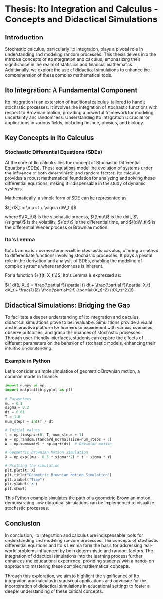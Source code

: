 # Thesis: Ito Integration and Calculus - Concepts and Didactical Simulations

## Introduction

Stochastic calculus, particularly Ito integration, plays a pivotal role in understanding and modeling random processes. This thesis delves into the intricate concepts of Ito integration and calculus, emphasizing their significance in the realm of statistics and financial mathematics. Additionally, we explore the use of didactical simulations to enhance the comprehension of these complex mathematical tools.

## Ito Integration: A Fundamental Component

Ito integration is an extension of traditional calculus, tailored to handle stochastic processes. It involves the integration of stochastic functions with respect to Brownian motion, providing a powerful framework for modeling uncertainty and randomness. Understanding Ito integration is crucial for applications in various fields, including finance, physics, and biology.

## Key Concepts in Ito Calculus

### Stochastic Differential Equations (SDEs)

At the core of Ito calculus lies the concept of Stochastic Differential Equations (SDEs). These equations model the evolution of systems under the influence of both deterministic and random factors. Ito calculus provides a robust mathematical foundation for analyzing and solving these differential equations, making it indispensable in the study of dynamic systems.

Mathematically, a simple form of SDE can be represented as:

$\[ dX_t = \mu dt + \sigma dW_t \]$

where $\(X_t\)$ is the stochastic process, $\(\mu\)$ is the drift, $\(\sigma\)$ is the volatility, $\(dt\)$ is the differential time, and $\(dW_t\)$ is the differential Wiener process or Brownian motion.

### Ito's Lemma

Ito's Lemma is a cornerstone result in stochastic calculus, offering a method to differentiate functions involving stochastic processes. It plays a pivotal role in the derivation and analysis of SDEs, enabling the modeling of complex systems where randomness is inherent.

For a function $\(f(t, X_t)\)$, Ito's Lemma is expressed as:

$\[ df(t, X_t) = \frac{\partial f}{\partial t} dt + \frac{\partial f}{\partial X_t} dX_t + \frac{1}{2} \frac{\partial^2 f}{\partial (X_t)^2} (dX_t)^2 \]$

## Didactical Simulations: Bridging the Gap

To facilitate a deeper understanding of Ito integration and calculus, didactical simulations prove to be invaluable. Simulations provide a visual and interactive platform for learners to experiment with various scenarios, observe outcomes, and grasp the nuances of stochastic processes. Through user-friendly interfaces, students can explore the effects of different parameters on the behavior of stochastic models, enhancing their intuitive understanding.

### Example in Python

Let's consider a simple simulation of geometric Brownian motion, a common model in finance:

```python
import numpy as np
import matplotlib.pyplot as plt

# Parameters
mu = 0.1
sigma = 0.2
dt = 0.01
T = 1.0
num_steps = int(T / dt)

# Initial values
t = np.linspace(0, T, num_steps + 1)
W = np.random.standard_normal(size=num_steps + 1)
W = np.cumsum(W) * np.sqrt(dt)  # Brownian motion

# Geometric Brownian Motion simulation
X = np.exp((mu - 0.5 * sigma**2) * t + sigma * W)

# Plotting the simulation
plt.plot(t, X)
plt.title("Geometric Brownian Motion Simulation")
plt.xlabel("Time")
plt.ylabel("X")
plt.show()
```

This Python example simulates the path of a geometric Brownian motion, demonstrating how didactical simulations can be implemented to visualize stochastic processes.

## Conclusion

In conclusion, Ito integration and calculus are indispensable tools for understanding and modeling random processes. The concepts of stochastic differential equations and Ito's Lemma form the basis for addressing real-world problems influenced by both deterministic and random factors. The integration of didactical simulations into the learning process further enhances the educational experience, providing students with a hands-on approach to mastering these complex mathematical concepts.

Through this exploration, we aim to highlight the significance of Ito integration and calculus in statistical applications and advocate for the incorporation of didactical simulations in educational settings to foster a deeper understanding of these critical concepts.